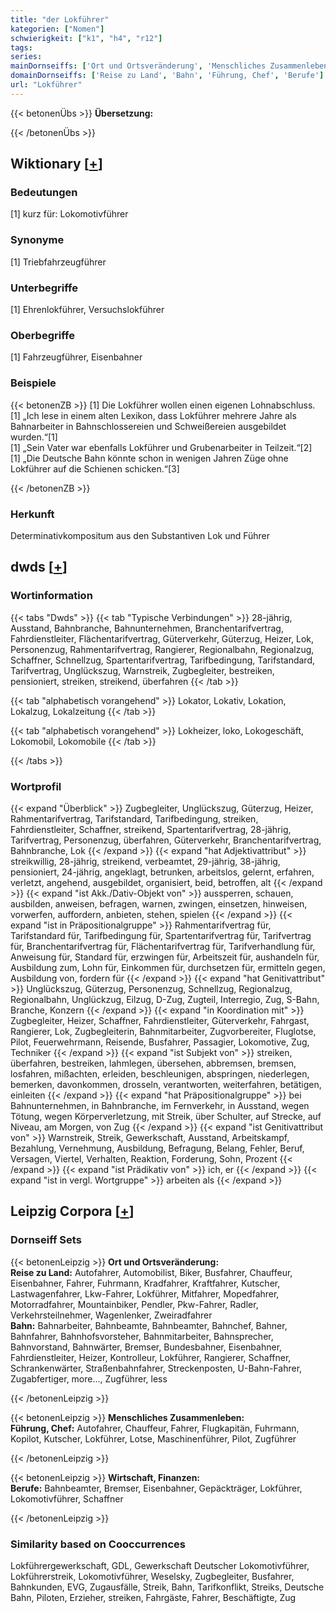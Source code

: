 ```yaml
---
title: "der Lokführer"
kategorien: ["Nomen"]
schwierigkeit: ["k1", "h4", "r12"]
tags:
series:
mainDornseiffs: ['Ort und Ortsveränderung', 'Menschliches Zusammenleben', 'Wirtschaft, Finanzen']
domainDornseiffs: ['Reise zu Land', 'Bahn', 'Führung, Chef', 'Berufe']
url: "Lokführer"
---
```


{{< betonenÜbs >}}
**Übersetzung:**  
  
{{< /betonenÜbs >}}

## Wiktionary [[+](https://de.wiktionary.org/wiki/Lokführer)]

### Bedeutungen
[1] kurz für: Lokomotivführer  

### Synonyme
[1] Triebfahrzeugführer  

### Unterbegriffe
[1] Ehrenlokführer, Versuchslokführer  

### Oberbegriffe
[1] Fahrzeugführer, Eisenbahner  

### Beispiele
{{< betonenZB >}}
[1] Die Lokführer wollen einen eigenen Lohnabschluss.  
[1] „Ich lese in einem alten Lexikon, dass Lokführer mehrere Jahre als Bahnarbeiter in Bahnschlossereien und Schweißereien ausgebildet wurden.“[1]  
[1] „Sein Vater war ebenfalls Lokführer und Grubenarbeiter in Teilzeit.“[2]  
[1] „Die Deutsche Bahn könnte schon in wenigen Jahren Züge ohne Lokführer auf die Schienen schicken.“[3]  

{{< /betonenZB >}}
### Herkunft
Determinativkompositum aus den Substantiven Lok und Führer  



## dwds [[+](https://www.dwds.de/wb/Lokführer)]

### Wortinformation
{{< tabs "Dwds" >}}
{{< tab "Typische Verbindungen" >}}
28-jährig, Ausstand, Bahnbranche, Bahnunternehmen, Branchentarifvertrag, Fahrdienstleiter, Flächentarifvertrag, Güterverkehr, Güterzug, Heizer, Lok, Personenzug, Rahmentarifvertrag, Rangierer, Regionalbahn, Regionalzug, Schaffner, Schnellzug, Spartentarifvertrag, Tarifbedingung, Tarifstandard, Tarifvertrag, Unglückszug, Warnstreik, Zugbegleiter, bestreiken, pensioniert, streiken, streikend, überfahren
{{< /tab >}}

{{< tab "alphabetisch vorangehend" >}}
Lokator, Lokativ, Lokation, Lokalzug, Lokalzeitung
{{< /tab >}}

{{< tab "alphabetisch vorangehend" >}}
Lokheizer, loko, Lokogeschäft, Lokomobil, Lokomobile
{{< /tab >}}

{{< /tabs >}}

### Wortprofil
{{< expand "Überblick" >}} Zugbegleiter, Unglückszug, Güterzug, Heizer, Rahmentarifvertrag, Tarifstandard, Tarifbedingung, streiken, Fahrdienstleiter, Schaffner, streikend, Spartentarifvertrag, 28-jährig, Tarifvertrag, Personenzug, überfahren, Güterverkehr, Branchentarifvertrag, Bahnbranche, Lok {{< /expand >}}
{{< expand "hat Adjektivattribut" >}} streikwillig, 28-jährig, streikend, verbeamtet, 29-jährig, 38-jährig, pensioniert, 24-jährig, angeklagt, betrunken, arbeitslos, gelernt, erfahren, verletzt, angehend, ausgebildet, organisiert, beid, betroffen, alt {{< /expand >}}
{{< expand "ist Akk./Dativ-Objekt von" >}} aussperren, schauen, ausbilden, anweisen, befragen, warnen, zwingen, einsetzen, hinweisen, vorwerfen, auffordern, anbieten, stehen, spielen {{< /expand >}}
{{< expand "ist in Präpositionalgruppe" >}} Rahmentarifvertrag für, Tarifstandard für, Tarifbedingung für, Spartentarifvertrag für, Tarifvertrag für, Branchentarifvertrag für, Flächentarifvertrag für, Tarifverhandlung für, Anweisung für, Standard für, erzwingen für, Arbeitszeit für, aushandeln für, Ausbildung zum, Lohn für, Einkommen für, durchsetzen für, ermitteln gegen, Ausbildung von, fordern für {{< /expand >}}
{{< expand "hat Genitivattribut" >}} Unglückszug, Güterzug, Personenzug, Schnellzug, Regionalzug, Regionalbahn, Unglückzug, Eilzug, D-Zug, Zugteil, Interregio, Zug, S-Bahn, Branche, Konzern {{< /expand >}}
{{< expand "in Koordination mit" >}} Zugbegleiter, Heizer, Schaffner, Fahrdienstleiter, Güterverkehr, Fahrgast, Rangierer, Lok, Zugbegleiterin, Bahnmitarbeiter, Zugvorbereiter, Fluglotse, Pilot, Feuerwehrmann, Reisende, Busfahrer, Passagier, Lokomotive, Zug, Techniker {{< /expand >}}
{{< expand "ist Subjekt von" >}} streiken, überfahren, bestreiken, lahmlegen, übersehen, abbremsen, bremsen, losfahren, mißachten, erleiden, beschleunigen, abspringen, niederlegen, bemerken, davonkommen, drosseln, verantworten, weiterfahren, betätigen, einleiten {{< /expand >}}
{{< expand "hat Präpositionalgruppe" >}} bei Bahnunternehmen, in Bahnbranche, im Fernverkehr, in Ausstand, wegen Tötung, wegen Körperverletzung, mit Streik, über Schulter, auf Strecke, auf Niveau, am Morgen, von Zug {{< /expand >}}
{{< expand "ist Genitivattribut von" >}} Warnstreik, Streik, Gewerkschaft, Ausstand, Arbeitskampf, Bezahlung, Vernehmung, Ausbildung, Befragung, Belang, Fehler, Beruf, Versagen, Viertel, Verhalten, Reaktion, Forderung, Sohn, Prozent {{< /expand >}}
{{< expand "ist Prädikativ von" >}} ich, er {{< /expand >}}
{{< expand "ist in vergl. Wortgruppe" >}} arbeiten als {{< /expand >}}

## Leipzig Corpora [[+](https://corpora.uni-leipzig.de/en/res?word=Lokführer&corpusId=deu_newscrawl-public_2018)]

### Dornseiff Sets
{{< betonenLeipzig >}}
**Ort und Ortsveränderung:**  
**Reise zu Land:** Autofahrer, Automobilist, Biker, Busfahrer, Chauffeur, Eisenbahner, Fahrer, Fuhrmann, Kradfahrer, Kraftfahrer, Kutscher, Lastwagenfahrer, Lkw-Fahrer, Lokführer, Mitfahrer, Mopedfahrer, Motorradfahrer, Mountainbiker, Pendler, Pkw-Fahrer, Radler, Verkehrsteilnehmer, Wagenlenker, Zweiradfahrer  
**Bahn:** Bahnarbeiter, Bahnbeamte, Bahnbeamter, Bahnchef, Bahner, Bahnfahrer, Bahnhofsvorsteher, Bahnmitarbeiter, Bahnsprecher, Bahnvorstand, Bahnwärter, Bremser, Bundesbahner, Eisenbahner, Fahrdienstleiter, Heizer, Kontrolleur, Lokführer, Rangierer, Schaffner, Schrankenwärter, Straßenbahnfahrer, Streckenposten, U-Bahn-Fahrer, Zugabfertiger, more..., Zugführer, less  

{{< /betonenLeipzig >}}


{{< betonenLeipzig >}}
**Menschliches Zusammenleben:**  
**Führung, Chef:** Autofahrer, Chauffeur, Fahrer, Flugkapitän, Fuhrmann, Kopilot, Kutscher, Lokführer, Lotse, Maschinenführer, Pilot, Zugführer  

{{< /betonenLeipzig >}}


{{< betonenLeipzig >}}
**Wirtschaft, Finanzen:**  
**Berufe:** Bahnbeamter, Bremser, Eisenbahner, Gepäckträger, Lokführer, Lokomotivführer, Schaffner  

{{< /betonenLeipzig >}}

### Similarity based on Cooccurrences
Lokführergewerkschaft, GDL, Gewerkschaft Deutscher Lokomotivführer, Lokführerstreik, Lokomotivführer, Weselsky, Zugbegleiter, Busfahrer, Bahnkunden, EVG, Zugausfälle, Streik, Bahn, Tarifkonflikt, Streiks, Deutsche Bahn, Piloten, Erzieher, streiken, Fahrgäste, Fahrer, Beschäftigte, Zug

